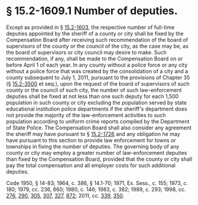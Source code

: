 # § 15.2-1609.1 Number of deputies.

<p>Except as provided in § <a href='http://law.lis.virginia.gov/vacode/15.2-1603/'>15.2-1603</a>, the respective number of full-time deputies appointed by the sheriff of a county or city shall be fixed by the Compensation Board after receiving such recommendation of the board of supervisors of the county or the council of the city, as the case may be, as the board of supervisors or city council may desire to make. Such recommendation, if any, shall be made to the Compensation Board on or before April 1 of each year. In any county without a police force or any city without a police force that was created by the consolidation of a city and a county subsequent to July 1, 2011, pursuant to the provisions of Chapter 35 (§ <a href='http://law.lis.virginia.gov/vacode/15.2-3500/'>15.2-3500</a> et seq.), upon the request of the board of supervisors of such county or the council of such city, the number of such law-enforcement deputies shall be fixed at not less than one such deputy for each 1,500 population in such county or city excluding the population served by state educational institution police departments if the sheriff's department does not provide the majority of the law-enforcement activities to such population according to uniform crime reports compiled by the Department of State Police. The Compensation Board shall also consider any agreement the sheriff may have pursuant to § <a href='http://law.lis.virginia.gov/vacode/15.2-1726/'>15.2-1726</a> and any obligation he may have pursuant to this section to provide law enforcement for towns or townships in fixing the number of deputies. The governing body of any county or city may employ a greater number of law-enforcement deputies than fixed by the Compensation Board, provided that the county or city shall pay the total compensation and all employer costs for such additional deputies.</p><p>Code 1950, § 14-83; 1964, c. 386, § 14.1-70; 1971, Ex. Sess., c. 155; 1973, c. 180; 1979, cc. 236, 660; 1980, c. 146; 1983, c. 382; 1989, c. 293; 1998, cc. <a href='http://lis.virginia.gov/cgi-bin/legp604.exe?981+ful+CHAP0276'>276</a>, <a href='http://lis.virginia.gov/cgi-bin/legp604.exe?981+ful+CHAP0290'>290</a>, <a href='http://lis.virginia.gov/cgi-bin/legp604.exe?981+ful+CHAP0305'>305</a>, <a href='http://lis.virginia.gov/cgi-bin/legp604.exe?981+ful+CHAP0307'>307</a>, <a href='http://lis.virginia.gov/cgi-bin/legp604.exe?981+ful+CHAP0327'>327</a>, <a href='http://lis.virginia.gov/cgi-bin/legp604.exe?981+ful+CHAP0872'>872</a>; 2011, cc. <a href='http://lis.virginia.gov/cgi-bin/legp604.exe?111+ful+CHAP0339'>339</a>, <a href='http://lis.virginia.gov/cgi-bin/legp604.exe?111+ful+CHAP0350'>350</a>.</p>